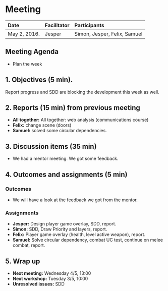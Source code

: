 # Meeting
| Date | Facilitator | Participants |
|:---|:---|:---|
| May 2, 2016. | Jesper | Simon, Jesper, Felix, Samuel |

## Meeting Agenda
* Plan the week

## 1. Objectives (5 min).
Report progress and SDD are blocking the development this week as well.

## 2. Reports (15 min) from previous meeting
* **All together:** All together: web analysis (communications course)
* **Felix:** change scene (doors)
* **Samuel:** solved some circular dependencies.

## 3. Discussion items (35 min)
* We had a mentor meeting. We got some feedback.

## 4. Outcomes and assignments (5 min)
### Outcomes
* We will have a look at the feedback we got from the mentor.

### Assignments
* **Jesper:** Design player game overlay, SDD, report.
* **Simon:** SDD, Draw Priority and layers, report.
* **Felix:** Player game overlay (health, level active weapon), report.
* **Samuel:** Solve circular dependency, combat UC test, continue on melee combat, report.

## 5. Wrap up
* **Next meeting:** Wednesday 4/5, 13:00
* **Next workshop:** Tuesday 3/5, 10:00
* **Unresolved issues:** SDD
